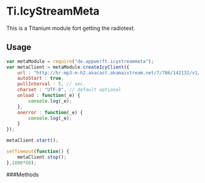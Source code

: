 Ti.IcyStreamMeta
================

This is a Titanium module fort getting the radiotext.

Usage
-----
```javascript
var metaModule = require("de.appwerft.icystreammeta");
var metaClient = metaModule.createIcyClient({
    url : "http://hr-mp3-m-h2.akacast.akamaistream.net/7/786/142132/v1/gnl.akacast.akamaistream.net/hr-mp3-m-h2",
    autoStart : true,
    pullInterval : 5, // sec.
    charset : "UTF-8", // default optional
    onload : function(_e) {
        console.log(_e);
    },
    onerror : function(_e) {
        console.log(_e);
    }
});

metaClient.start();

setTimeout(function() {
    metaClient.stop();
},1000*60);


```


###Methods

